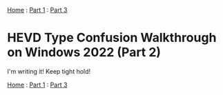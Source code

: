 [Home](https://plackyhacker.github.io) : [Part 1](https://plackyhacker.github.io/kernel/hevd) : [Part 3](https://plackyhacker.github.io/kernel/hevd-3)

# HEVD Type Confusion Walkthrough on Windows 2022 (Part 2)

I'm writing it! Keep tight hold!

[Home](https://plackyhacker.github.io) : [Part 1](https://plackyhacker.github.io/kernel/hevd) : [Part 3](https://plackyhacker.github.io/kernel/hevd-3)
